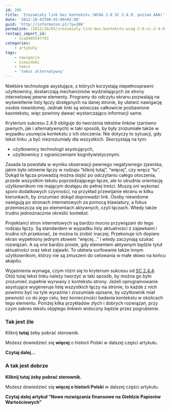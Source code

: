 ```yaml
---
id: 286
title: 'Zrozumiały link bez kontekstu (WCAG 2.0 SC 2.4.9, poziom AAA)'
date: '2012-10-03T08:45:00+02:00'
guid: 'http://informaton.pl/?p=286'
permalink: /2012/10/03/zrozumialy-link-bez-kontekstu-wcag-2-0-sc-2-4-9-poziom-aaa/
restapi_import_id:
    - 5ca8405547793
categories:
    - artykuły
tags:
    - nawigacja
    - niewidomi
    - tekst
    - 'tekst alternatywny'
---
```


Niektóre technologie asystujące, z których korzystają niepełnosprawni użytkownicy, dostarczają mechanizmów wydzielających ze strony internetowej pewne elementy. Programy do odczytu ekranu pozwalają na wyświetlenie listy łączy dostępnych na danej stronie, by ułatwić nawigację osobie niewidomej. Jednak linki są wówczas całkowicie pozbawione kaontekstu, więc powinny dawać wystarczająco informacji same.

Kryterium sukcesu 2.4.9 obliguje do tworzenia tekstów linków (zarówno jawnych, jak i alternatywnych) w taki sposób, by były zrozumiałe także w wypadku usunięcia kontekstu z ich otoczenia. Nie dotyczy to sytuacji, gdy tekst linku ,a być niezrozumiały dla wszystkich. Skorzystają na tym:

- użytkownicy technologii asystujących,
- użytkownicy z ograniczeniami kognitywistycznymi.

Zasada ta powstała w wyniku obserwacji pewnego negatywnego zjawiska, jakim było istnienie łączy w rodzaju “kliknij tutaj”, “więcej”, czy wręcz “tu”. Dokąd te łącza prowadzą można dojść po odczytaniu całego otoczenia, przede wszystkim tekstu poprzedzającego łącze, ale to utrudnia orientację użytkownikom nie mającym dostępu do pełnej treści. Muszą oni wykonać sporo dodatkowych czynności, na przykład przewijanie ekranu w kilku kierunkach, by zrozumieć dokąd doprowadzi link. Osoby niewidome nawigują po stronach internetowych za pomocą klawiatury, a fokus przemieszcza się po elementach aktywnych, czyli łączach. Wtedy także trudno jednoznacznie określić kontekst.

Projektanci stron internetowych są bardzo mocno przywiązani do tego rodzaju łączy. Są standardem w wypadku listy aktualności z zajawkami i trudno ich przekonać, że można to zrobić inaczej. Przekonuje ich dopiero ekran wypełniony jednym słowem “więcej…” i wtedy zaczynają szukać rozwiązań. A są one bardzo proste, gdy elementem aktywnym będzie tytuł aktualności oraz tekst zajawki. To ułatwia surfowanie także innym użytkownikom, którzy nie są zmuszeni do celowania w małe słowo na końcu akapitu.

Wyjaśnienia wymaga, czym różni się to kryterium sukcesu od [SC 2.4.4](http://informaton.pl/?p=251). Otóż tutaj tekst linku należy tworzyć w taki sposób, by można go było zrozumieć zupełnie wyrwany z kontekstu strony. Jeżeli oprogramowanie asystujące wygeneruje listę wszystkich łączy na stronie, to każde z nich powinno być na tyle wyraźnie i zrozumiale opisane, by użytkownik miał pewność co do jego celu, bez konieczności badania kontekstu w okolicach tego elementu. Poniżej kilka przykładów złych i dobrych rozwiązań, przy czym zakres tekstu objętego linkiem widoczny będzie przez pogrubienie.

### Tak jest źle

Kliknij **tutaj** żeby pobrać sterownik.

Możesz dowiedzieć się **więcej** o historii Polski w dalszej części artykułu.

**Czytaj dalej…**

### A tak jest dobrze

**Kliknij tutaj żeby pobrać sterownik.**

Możesz dowiedzieć się **więcej o historii Polski** w dalszej części artykułu.

**Czytaj dalej artykuł “Nowe rozwiązania finansowe na Giełdzie Papierów Wartościowych”**
